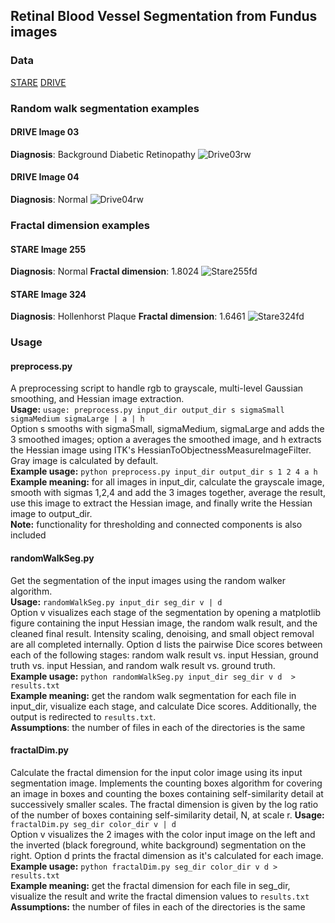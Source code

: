 ## Retinal Blood Vessel Segmentation from Fundus images

### Data
[STARE](https://cecas.clemson.edu/~ahoover/stare/)
[DRIVE](https://drive.grand-challenge.org/)

### Random walk segmentation examples

#### DRIVE Image 03
**Diagnosis**: Background Diabetic Retinopathy
![Drive03rw](https://github.com/sandbornm/cs8395Final/blob/master/results/randomWalk/drive03rwBoardNoHalo.png?raw=true)
#### DRIVE Image 04
**Diagnosis**: Normal
![Drive04rw](https://github.com/sandbornm/cs8395Final/blob/master/results/randomWalk/drive04rwBoardNoHalo.png?raw=true)


### Fractal dimension examples

#### STARE Image 255
**Diagnosis**: Normal **Fractal dimension**: 1.8024 
![Stare255fd](https://github.com/sandbornm/cs8395Final/blob/master/results/fractalDimension/stare255FracNormal.png?raw=true)

#### STARE Image 324
**Diagnosis**: Hollenhorst Plaque **Fractal dimension**: 1.6461
![Stare324fd](https://github.com/sandbornm/cs8395Final/blob/master/results/fractalDimension/stare324FracNormal.png?raw=true)

### Usage

#### preprocess.py
A preprocessing script to handle rgb to grayscale, multi-level Gaussian smoothing, and Hessian image extraction.\
**Usage:** `usage: preprocess.py input_dir output_dir s sigmaSmall sigmaMedium sigmaLarge | a | h`\
Option s smooths with sigmaSmall, sigmaMedium, sigmaLarge and adds the 3 smoothed images; option a averages the smoothed image, and h extracts the Hessian image using ITK's HessianToObjectnessMeasureImageFilter. Gray image is calculated by default.\
**Example usage:** `python preprocess.py input_dir output_dir s 1 2 4 a h`\
**Example meaning:** for all images in input_dir, calculate the grayscale image, smooth with sigmas 1,2,4 and add the 3 images together, average the result, use this image to extract the Hessian image, and finally write the Hessian image to output_dir.\
**Note:** functionality for thresholding and connected components is also included

#### randomWalkSeg.py
Get the segmentation of the input images using the random walker algorithm.\
**Usage:** `randomWalkSeg.py input_dir seg_dir v | d`\
Option v visualizes each stage of the segmentation by opening a matplotlib figure containing the input Hessian image, the random walk result, and the cleaned final result. Intensity scaling, denoising, and small object removal are all completed internally. Option d lists the pairwise Dice scores between each of the following stages: random walk result vs. input Hessian, ground truth vs. input Hessian, and random walk result vs. ground truth.\
**Example usage:** `python randomWalkSeg.py input_dir seg_dir v d  > results.txt`\
**Example meaning:** get the random walk segmentation for each file in input_dir, visualize each stage, and calculate Dice scores. Additionally, the output is redirected to `results.txt`.\
**Assumptions**: the number of files in each of the directories is the same

#### fractalDim.py
Calculate the fractal dimension for the input color image using its input segmentation image. Implements the counting boxes algorithm for covering an image in boxes and counting the boxes containing self-similarity detail at successively smaller scales. The fractal dimension is given by the log ratio of the number of boxes containing self-similarity detail, N, at scale r. 
**Usage:** `fractalDim.py seg_dir color_dir v | d`\
Option v visualizes the 2 images with the color input image on the left and the inverted (black foreground, white background) segmentation on the right. Option d prints the fractal dimension as it's calculated for each image.\
**Example usage:** `python fractalDim.py seg_dir color_dir v d > results.txt`\
**Example meaning:** get the fractal dimension for each file in seg_dir, visualize the result and write the fractal dimension values to `results.txt`\
**Assumptions:** the number of files in each of the directories is the same


